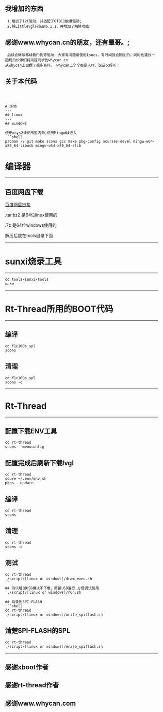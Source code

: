 ## 我增加的东西

     1.增加了I2C驱动，并适配了GT911触摸驱动;
     2.将LittleVgl升级到6.1.1，并增加了触摸功能;
##  感谢www.whycan.cn的朋友，还有晕哥。;
     后续会继续移植看门狗等驱动，大家有问题请使用Isues，有时间我会回复的，同时也建议一起玩的伙伴们将问题同步到whycan.cn
    从whycan上白嫖了很多资料。 whycan上个个都是人材，说话又好听！
##  关于本代码
``` 本人不属于高手，只是将XBOOT老大中的驱动移了过来。半桶水，这里算是抛砖引玉。



# 环境
---
## linux
---
## windows

使用msys2请使用国内源,使用Mingw64进入
```shell
pacman -S git make scons gcc make pkg-config ncurses-devel mingw-w64-x86_64-libusb mingw-w64-x86_64-zlib
```

# 编译器
---
## 百度网盘下载
[百度网盘链接](https://pan.baidu.com/s/16hCiVEnsWqkEROxbpzD-9Q)

.tar.bz2 是64位linux使用的

.7z 是64位windows使用的

解压后放在tools目录下面

---
# sunxi烧录工具
---
```shell
cd tools/sunxi-tools
make
```
---
# Rt-Thread所用的BOOT代码
---
## 编译
```shell
cd f1c100s_spl
scons
```
## 清理
```shell
cd f1c100s_spl
scons -c
```
---
# Rt-Thread

---

## 配置下载ENV工具
```shell
cd rt-thread
scons --menuconfig
```

## 配置完成后刷新下载lvgl
```shell
cd rt-thread
soure ~/.env/env.sh
pkgs --update
```

## 编译
```shell
cd rt-thread
scons
```

## 清理
```shell
cd rt-thread
scons -c
```

## 测试
```shell
cd rt-thread
./script/[linux or windows]/dram_exec.sh
``
## 测试增加USB模式不下载，直接USB运行.方便调试使用
`./script/[linux or windows]/run.sh

## 烧录到SPI-FLASH
```shell
cd rt-thread
./script/[linux or windows]/write_spiflash.sh
```

## 清楚SPI-FLASH的SPL
```shell
cd rt-thread
./script/[linux or windows]/erase_spiflash.sh
```

---

## 感谢xboot作者

## 感谢rt-thread作者

## 感谢www.whycan.com